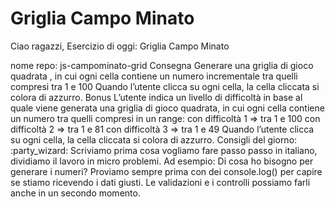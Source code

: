 # Griglia Campo Minato

Ciao ragazzi, Esercizio di oggi: Griglia Campo Minato

nome repo: js-campominato-grid
Consegna
Generare una griglia di gioco quadrata , in cui ogni cella contiene un numero incrementale tra quelli compresi tra 1 e 100
Quando l’utente clicca su ogni cella, la cella cliccata si colora di azzurro.
Bonus
L’utente indica un livello di difficoltà in base al quale viene generata una griglia di gioco quadrata, in cui ogni cella contiene un numero tra quelli compresi in un range:
con difficoltà 1 => tra 1 e 100
con difficoltà 2 => tra 1 e 81
con difficoltà 3 => tra 1 e 49
Quando l’utente clicca su ogni cella, la cella cliccata si colora di azzurro.
Consigli del giorno: :party_wizard:
Scriviamo prima cosa vogliamo fare passo passo in italiano, dividiamo il lavoro in micro problemi.
Ad esempio: Di cosa ho bisogno per generare i numeri?
Proviamo sempre prima con dei console.log() per capire se stiamo ricevendo i dati giusti.
Le validazioni e i controlli possiamo farli anche in un secondo momento.
